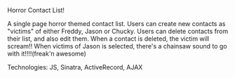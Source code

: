 Horror Contact List!

A single page horror themed contact list. Users can create new contacts as "victims" of either Freddy, Jason or Chucky.
Users can delete contacts from their list, and also edit them. When a contact is deleted, the victim will scream!! When victims of
Jason is selected, there's a chainsaw sound to go with it!!!!(freak'n awesome)

Technologies: JS, Sinatra, ActiveRecord, AJAX
